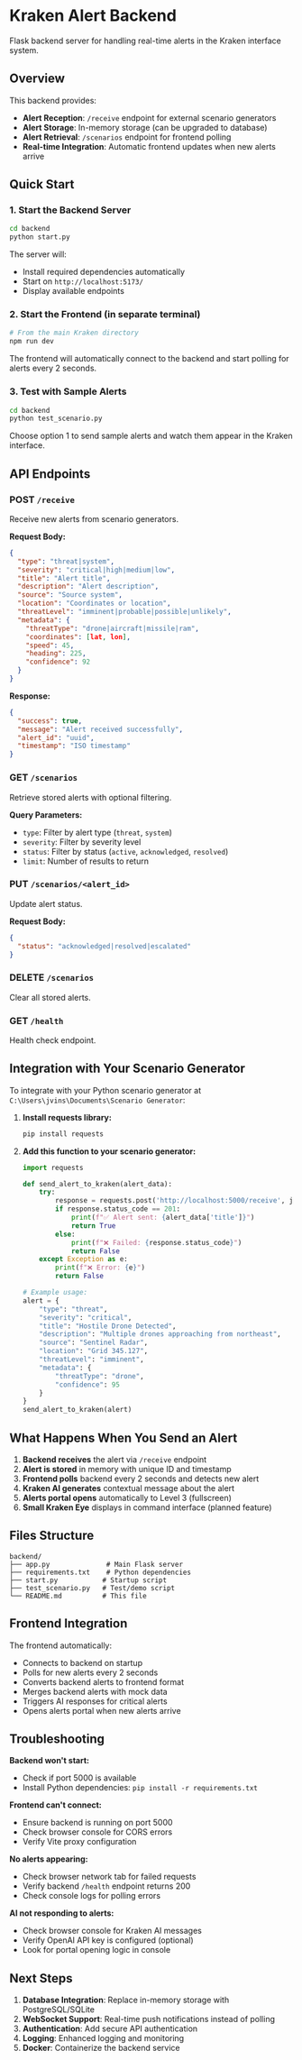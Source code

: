 # Kraken Alert Backend

Flask backend server for handling real-time alerts in the Kraken interface system.

## Overview

This backend provides:
- **Alert Reception**: `/receive` endpoint for external scenario generators
- **Alert Storage**: In-memory storage (can be upgraded to database)
- **Alert Retrieval**: `/scenarios` endpoint for frontend polling
- **Real-time Integration**: Automatic frontend updates when new alerts arrive

## Quick Start

### 1. Start the Backend Server

```bash
cd backend
python start.py
```

The server will:
- Install required dependencies automatically
- Start on `http://localhost:5173/`
- Display available endpoints

### 2. Start the Frontend (in separate terminal)

```bash
# From the main Kraken directory
npm run dev
```

The frontend will automatically connect to the backend and start polling for alerts every 2 seconds.

### 3. Test with Sample Alerts

```bash
cd backend
python test_scenario.py
```

Choose option 1 to send sample alerts and watch them appear in the Kraken interface.

## API Endpoints

### POST `/receive`
Receive new alerts from scenario generators.

**Request Body:**
```json
{
  "type": "threat|system",
  "severity": "critical|high|medium|low", 
  "title": "Alert title",
  "description": "Alert description",
  "source": "Source system",
  "location": "Coordinates or location",
  "threatLevel": "imminent|probable|possible|unlikely",
  "metadata": {
    "threatType": "drone|aircraft|missile|ram",
    "coordinates": [lat, lon],
    "speed": 45,
    "heading": 225,
    "confidence": 92
  }
}
```

**Response:**
```json
{
  "success": true,
  "message": "Alert received successfully",
  "alert_id": "uuid",
  "timestamp": "ISO timestamp"
}
```

### GET `/scenarios`
Retrieve stored alerts with optional filtering.

**Query Parameters:**
- `type`: Filter by alert type (`threat`, `system`)  
- `severity`: Filter by severity level
- `status`: Filter by status (`active`, `acknowledged`, `resolved`)
- `limit`: Number of results to return

### PUT `/scenarios/<alert_id>`
Update alert status.

**Request Body:**
```json
{
  "status": "acknowledged|resolved|escalated"
}
```

### DELETE `/scenarios`
Clear all stored alerts.

### GET `/health`
Health check endpoint.

## Integration with Your Scenario Generator

To integrate with your Python scenario generator at `C:\Users\jvins\Documents\Scenario Generator`:

1. **Install requests library:**
   ```bash
   pip install requests
   ```

2. **Add this function to your scenario generator:**
   ```python
   import requests
   
   def send_alert_to_kraken(alert_data):
       try:
           response = requests.post('http://localhost:5000/receive', json=alert_data)
           if response.status_code == 201:
               print(f"✅ Alert sent: {alert_data['title']}")
               return True
           else:
               print(f"❌ Failed: {response.status_code}")
               return False
       except Exception as e:
           print(f"❌ Error: {e}")
           return False
   
   # Example usage:
   alert = {
       "type": "threat",
       "severity": "critical",
       "title": "Hostile Drone Detected", 
       "description": "Multiple drones approaching from northeast",
       "source": "Sentinel Radar",
       "location": "Grid 345.127",
       "threatLevel": "imminent",
       "metadata": {
           "threatType": "drone",
           "confidence": 95
       }
   }
   send_alert_to_kraken(alert)
   ```

## What Happens When You Send an Alert

1. **Backend receives** the alert via `/receive` endpoint
2. **Alert is stored** in memory with unique ID and timestamp
3. **Frontend polls** backend every 2 seconds and detects new alert
4. **Kraken AI generates** contextual message about the alert
5. **Alerts portal opens** automatically to Level 3 (fullscreen)
6. **Small Kraken Eye** displays in command interface (planned feature)

## Files Structure

```
backend/
├── app.py              # Main Flask server
├── requirements.txt    # Python dependencies  
├── start.py           # Startup script
├── test_scenario.py   # Test/demo script
└── README.md          # This file
```

## Frontend Integration

The frontend automatically:
- Connects to backend on startup
- Polls for new alerts every 2 seconds
- Converts backend alerts to frontend format
- Merges backend alerts with mock data
- Triggers AI responses for critical alerts
- Opens alerts portal when new alerts arrive

## Troubleshooting

**Backend won't start:**
- Check if port 5000 is available
- Install Python dependencies: `pip install -r requirements.txt`

**Frontend can't connect:**
- Ensure backend is running on port 5000
- Check browser console for CORS errors
- Verify Vite proxy configuration

**No alerts appearing:**
- Check browser network tab for failed requests
- Verify backend `/health` endpoint returns 200
- Check console logs for polling errors

**AI not responding to alerts:**
- Check browser console for Kraken AI messages
- Verify OpenAI API key is configured (optional)
- Look for portal opening logic in console

## Next Steps

1. **Database Integration**: Replace in-memory storage with PostgreSQL/SQLite
2. **WebSocket Support**: Real-time push notifications instead of polling  
3. **Authentication**: Add secure API authentication
4. **Logging**: Enhanced logging and monitoring
5. **Docker**: Containerize the backend service 